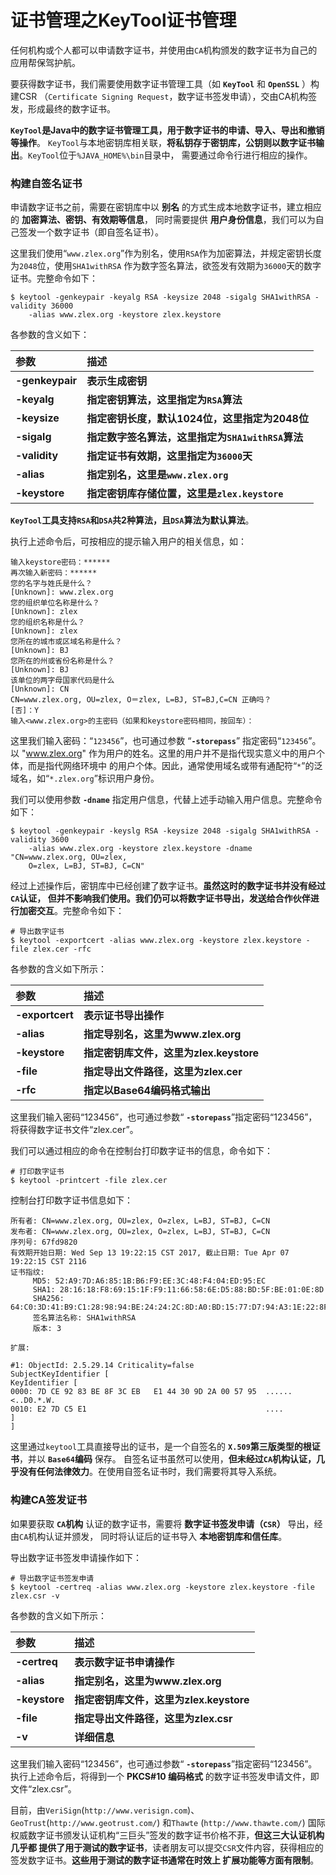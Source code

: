 证书管理之KeyTool证书管理
===============================================================
任何机构或个人都可以申请数字证书，并使用由`CA`机构颁发的数字证书为自己的应用帮保驾护航。

要获得数字证书，我们需要使用数字证书管理工具（如 **`KeyTool`** 和 **`OpenSSL`** ）构建CSR
（`Certificate Signing Request`，数字证书签发申请），交由CA机构签发，形成最终的数字证书。

**`KeyTool`是Java中的数字证书管理工具，用于数字证书的申请、导入、导出和撤销等操作**。
`KeyTool`与本地密钥库相关联，**将私钥存于密钥库，公钥则以数字证书输出**。`KeyTool`位于`%JAVA_HOME%\bin`目录中，
需要通过命令行进行相应的操作。

### 构建自签名证书
申请数字证书之前，需要在密钥库中以 **别名** 的方式生成本地数字证书，建立相应的 **加密算法、密钥、有效期等信息**，
同时需要提供 **用户身份信息**，我们可以为自己签发一个数字证书（即自签名证书）。

这里我们使用“`www.zlex.org`”作为别名，使用`RSA`作为加密算法，并规定密钥长度为`2048`位，使用`SHA1withRSA`
作为数字签名算法，欲签发有效期为`36000`天的数字证书。完整命令如下：
```shell
$ keytool -genkeypair -keyalg RSA -keysize 2048 -sigalg SHA1withRSA -validity 36000
    -alias www.zlex.org -keystore zlex.keystore
```
各参数的含义如下：

| 参数 | 描述 |
|:-----|:-----|
| **-genkeypair** | **表示生成密钥** |
| **-keyalg** | **指定密钥算法，这里指定为`RSA`算法** |
| **-keysize** | **指定密钥长度，默认1024位，这里指定为2048位** |
| **-sigalg** | **指定数字签名算法，这里指定为`SHA1withRSA`算法** |
| **-validity** | **指定证书有效期，这里指定为`36000`天** |
| **-alias** | **指定别名，这里是`www.zlex.org`** |
| **-keystore** | **指定密钥库存储位置，这里是`zlex.keystore`** |

**`KeyTool`工具支持`RSA`和`DSA`共2种算法，且`DSA`算法为默认算法**。

执行上述命令后，可按相应的提示输入用户的相关信息，如：
```
输入keystore密码：******
再次输入新密码：******
您的名字与姓氏是什么？
[Unknown]: www.zlex.org
您的组织单位名称是什么？
[Unknown]: zlex
您的组织名称是什么？
[Unknown]: zlex
您所在的城市或区域名称是什么？
[Unknown]: BJ
您所在的州或省份名称是什么？
[Unknown]: BJ
该单位的两字母国家代码是什么
[Unknown]: CN
CN=www.zlex.org, OU=zlex, O＝zlex, L=BJ, ST=BJ,C=CN 正确吗？
[否]：Y
输入<www.zlex.org>的主密码（如果和keystore密码相同，按回车）：
```
这里我们输入密码：“`123456`”，也可通过参数 “**`-storepass`**” 指定密码“`123456`”。
以 "www.zlex.org" 作为用户的姓名。这里的用户并不是指代现实意义中的用户个体，而是指代网络环境中
的用户个体。因此，通常使用域名或带有通配符“`*`”的泛域名，如“`*.zlex.org`”标识用户身份。

我们可以使用参数 **`-dname`** 指定用户信息，代替上述手动输入用户信息。完整命令如下：
```shell
$ keytool -genkeypair -keyslg RSA -keysize 2048 -sigalg SHA1withRSA -validity 3600
    -alias www.zlex.org -keystore zlex.keystore -dname "CN=www.zlex.org, OU=zlex, 
    O=zlex, L=BJ, ST=BJ, C=CN"
```
经过上述操作后，密钥库中已经创建了数字证书。**虽然这时的数字证书并没有经过`CA`认证，
但并不影响我们使用。我们仍可以将数字证书导出，发送给合作伙伴进行加密交互**。完整命令如下：
```shell
# 导出数字证书
$ keytool -exportcert -alias www.zlex.org -keystore zlex.keystore -file zlex.cer -rfc
```
各参数的含义如下所示：

| 参数 | 描述 |
|:-----|:-----|
| **-exportcert** | **表示证书导出操作** |
| **-alias** | **指定导别名，这里为www.zlex.org** |
| **-keystore** | **指定密钥库文件，这里为zlex.keystore** |
| **-file** | **指定导出文件路径，这里为zlex.cer** |
| **-rfc** | **指定以Base64编码格式输出** |

这里我们输入密码“123456”，也可通过参数“ **`-storepass`**”指定密码“123456”，将获得数字证书文件“zlex.cer”。

我们可以通过相应的命令在控制台打印数字证书的信息，命令如下：
```shell
# 打印数字证书
$ keytool -printcert -file zlex.cer
```
控制台打印数字证书信息如下：
```
所有者: CN=www.zlex.org, OU=zlex, O=zlex, L=BJ, ST=BJ, C=CN
发布者: CN=www.zlex.org, OU=zlex, O=zlex, L=BJ, ST=BJ, C=CN
序列号: 67fd9820
有效期开始日期: Wed Sep 13 19:22:15 CST 2017, 截止日期: Tue Apr 07 19:22:15 CST 2116
证书指纹:
	 MD5: 52:A9:7D:A6:85:1B:B6:F9:EE:3C:48:F4:04:ED:95:EC
	 SHA1: 28:16:18:F8:69:15:1F:F9:11:66:58:6E:D5:88:BD:5F:BE:01:0E:8D
	 SHA256: 64:C0:3D:41:B9:C1:28:98:94:BE:24:24:2C:8D:A0:BD:15:77:D7:94:A3:1E:22:8F:33:F9:59:D8:B3:E7:B2:69
	 签名算法名称: SHA1withRSA
	 版本: 3

扩展: 

#1: ObjectId: 2.5.29.14 Criticality=false
SubjectKeyIdentifier [
KeyIdentifier [
0000: 7D CE 92 83 BE 8F 3C EB   E1 44 30 9D 2A 00 57 95  ......<..D0.*.W.
0010: E2 7D C5 E1                                        ....
]
]
```
这里通过`keytool`工具直接导出的证书，是一个自签名的 **`X.509`第三版类型的根证书**，并以 **`Base64`编码** 保存。
自签名证书虽然可以使用，**但未经过`CA`机构认证，几乎没有任何法律效力**。在使用自签名证书时，我们需要将其导入系统。

### 构建CA签发证书
如果要获取 **`CA`机构** 认证的数字证书，需要将 **数字证书签发申请（`CSR`）** 导出，经由`CA`机构认证并颁发，
同时将认证后的证书导入 **本地密钥库和信任库**。

导出数字证书签发申请操作如下：
```shell
# 导出数字证书签发申请
$ keytool -certreq -alias www.zlex.org -keystore zlex.keystore -file zlex.csr -v
```
各参数的含义如下所示：

| 参数 | 描述 |
|:-----|:-----|
| **-certreq** | **表示数字证书申请操作** |
| **-alias** | **指定别名，这里为www.zlex.org** |
| **-keystore** | **指定密钥库文件，这里为zlex.keystore** |
| **-file** | **指定导出文件路径，这里为zlex.csr** |
| **-v** | **详细信息** |

这里我们输入密码“123456”，也可通过参数“ **`-storepass`**”指定密码“123456”。执行上述命令后，将得到一个 **PKCS#10
编码格式** 的数字证书签发申请文件，即文件“zlex.csr”。

目前，由`VeriSign`(`http://www.verisign.com`)、`GeoTrust`(`http://www.geotrust.com/`) 和`Thawte`
(`http://www.thawte.com/`) 国际权威数字证书颁发认证机构“三巨头”签发的数字证书价格不菲，**但这三大认证机构几乎都
提供了用于测试的数字证书**，读者朋友可以提交`CSR`文件内容，获得相应的签发数字证书。**这些用于测试的数字证书通常在时效上
扩展功能等方面有限制**。








